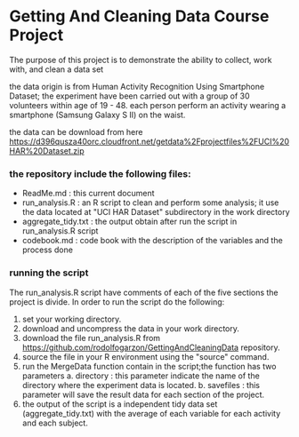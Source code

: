 # Getting And Cleaning Data Course Project

The purpose of this project is to demonstrate the ability to collect, work with, and clean a data set

the data origin is from Human Activity Recognition Using Smartphone Dataset; the experiment have been carried out with a group of 30 volunteers within age of 19 - 48. each person perform an activity wearing a smartphone (Samsung Galaxy S II) on the waist.

the data can be download from here https://d396qusza40orc.cloudfront.net/getdata%2Fprojectfiles%2FUCI%20HAR%20Dataset.zip

### the repository include the following files:
- ReadMe.md : this current document
- run_analysis.R : an R script to clean and perform some analysis; it use the data located at "UCI HAR Dataset" subdirectory in the work directory
- aggregate_tidy.txt : the output obtain after run the script in run_analysis.R script
- codebook.md : code book with the description of the variables and the process done

### running the script
The run_analysis.R script have comments of each of the five sections the project is divide. In order to run the script do the following:

1. set your working directory.
2. download and uncompress the data in your work directory.
3. download the file run_analysis.R from https://github.com/rodolfogarzon/GettingAndCleaningData repository.
4. source the file in your R environment using the "source" command.
5. run the MergeData function contain in the script;the function has two parameters
      a. directory : this parameter indicate the name of the directory where the experiment data is located.
      b. savefiles : this parameter will save the result data for each section of the project.
6. the output of the script is a independent tidy data set (aggregate_tidy.txt) with the average of each variable for each activity and each subject.


